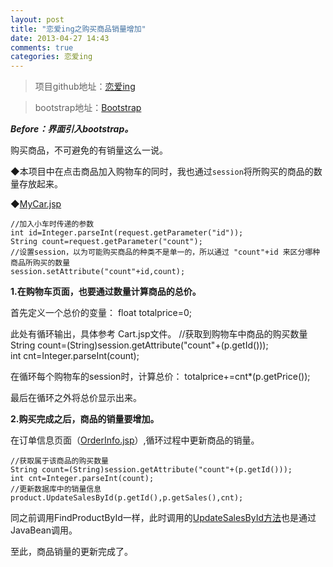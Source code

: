 ```yaml
---
layout: post
title: "恋爱ing之购买商品销量增加"
date: 2013-04-27 14:43
comments: true
categories: 恋爱ing
---
```

>项目github地址：[恋爱ing ](https://github.com/dinglixiang/Shopping)

>bootstrap地址：[Bootstrap](http://xiemin.me/bootstrap-2.3.0/)

***Before：界面引入bootstrap。***

购买商品，不可避免的有销量这么一说。

◆本项目中在点击商品加入购物车的同时，我也通过`session`将所购买的商品的数量存放起来。

◆[MyCar.jsp](https://github.com/dinglixiang/Shopping/blob/master/web/MyCar.jsp)

    //加入小车时传递的参数
    int id=Integer.parseInt(request.getParameter("id"));
    String count=request.getParameter("count");
    //设置session，以为可能购买商品的种类不是单一的，所以通过 "count"+id 来区分哪种商品所购买的数量
    session.setAttribute("count"+id,count);

**1.在购物车页面，也要通过数量计算商品的总价。**

首先定义一个总价的变量：
    float totalprice=0;

此处有循环输出，具体参考 Cart.jsp文件。
    //获取到购物车中商品的购买数量
    String count=(String)session.getAttribute("count"+(p.getId()));                                
    int cnt=Integer.parseInt(count);

在循环每个购物车的session时，计算总价：
    totalprice+=cnt*(p.getPrice()); 

最后在循环之外将总价显示出来。

**2.购买完成之后，商品的销量要增加。**

在订单信息页面（[OrderInfo.jsp](https://github.com/dinglixiang/Shopping/blob/master/web/OrderInfo.jsp)）,循环过程中更新商品的销量。

    //获取属于该商品的购买数量
    String count=(String)session.getAttribute("count"+(p.getId()));
    int cnt=Integer.parseInt(count);
    //更新数据库中的销量信息
    product.UpdateSalesById(p.getId(),p.getSales(),cnt);

同之前调用FindProductById一样，此时调用的[UpdateSalesById方法](https://github.com/dinglixiang/Shopping/blob/master/src/java/pack/FlowerBean.java)也是通过JavaBean调用。


至此，商品销量的更新完成了。